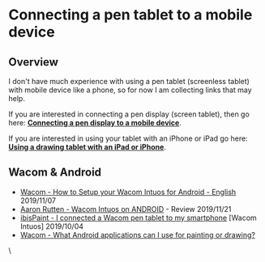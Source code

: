 # Connecting a pen tablet to a mobile device

## Overview

I don't have much experience with using a pen tablet (screenless tablet) with mobile device like a phone, so for now I am collecting links that may help.

If you are interested in connecting a pen display (screen tablet), then go here: [**Connecting a pen display to a mobile device**](connecting-a-pen-display-to-a-mobile-device.md).

If you are interested in using your tablet with an iPhone or iPad go here: [**Using a drawing tablet with an iPad or iPhone**](../general/using-a-drawing-tablet-with-an-ipad-or-iphone.md).

## Wacom & Android

* [Wacom - How to Setup your Wacom Intuos for Android - English](https://www.youtube.com/watch?v=JFTjUCiEy1s) 2019/11/07
* [Aaron Rutten - Wacom Intuos on ANDROID](https://www.youtube.com/watch?v=tMWwTuNO\_7A) - Review 2019/11/21
* [ibisPaint -  I connected a Wacom pen tablet to my smartphone](https://www.youtube.com/watch?v=f1WudQ4MbnI) \[Wacom Intuos] 2019/10/04&#x20;
* [Wacom - What Android applications can I use for painting or drawing?](https://support.wacom.com/hc/en-us/articles/1500006338802-What-Android-applications-can-I-use-for-painting-or-drawing)&#x20;





\
